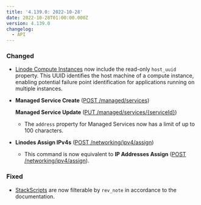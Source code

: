 ```yaml
---
title: '4.139.0: 2022-10-28'
date: 2022-10-28T01:00:00.000Z
version: 4.139.0
changelog:
  - API
---
```


### Changed

* [Linode Compute Instances](https://www.linode.com/docs/api/linode-instances/) now include the read-only `host_uuid` property. This UUID identifies the host machine of a compute instance, enabling potential failure point identification for applications running on multiple instances.

* **Managed Service Create** ([POST /managed/services](https://www.linode.com/docs/api/managed/#managed-service-create))

  **Managed Service Update** ([PUT /managed/services/{serviceId}](https://www.linode.com/docs/api/managed/#managed-service-update))
  * The `address` property for Managed Services now has a limit of up to 100 characters.

* **Linodes Assign IPv4s** ([POST /networking/ipv4/assign](https://www.linode.com/docs/api/networking/#linodes-assign-ipv4s))
  * This command is now equivalent to **IP Addresses Assign** ([POST /networking/ipv4/assign](https://www.linode.com/docs/api/networking/#ip-addresses-assign)).

### Fixed

* [StackScripts](https://www.linode.com/docs/api/stackscripts/) are now filterable by `rev_note` in accordance to the documentation.
